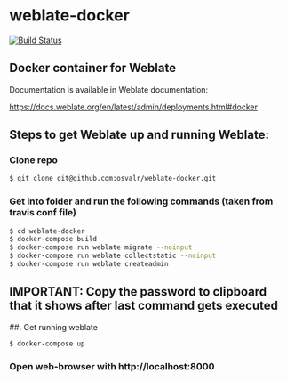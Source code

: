 # weblate-docker

[![Build Status](https://travis-ci.org/nijel/weblate-docker.svg?branch=master)](https://travis-ci.org/nijel/weblate-docker)

## Docker container for Weblate

Documentation is available in Weblate documentation:

https://docs.weblate.org/en/latest/admin/deployments.html#docker

## Steps to get Weblate up and running Weblate:

### Clone repo

```bash
$ git clone git@github.com:osvalr/weblate-docker.git
```

### Get into folder and run the following commands (taken from travis conf file)

```bash
$ cd weblate-docker
$ docker-compose build
$ docker-compose run weblate migrate --noinput
$ docker-compose run weblate collectstatic --noinput
$ docker-compose run weblate createadmin
```
## IMPORTANT: Copy the password to clipboard that it shows after last command gets executed

##. Get running weblate

```bash
$ docker-compose up
```

### Open web-browser with http://localhost:8000
